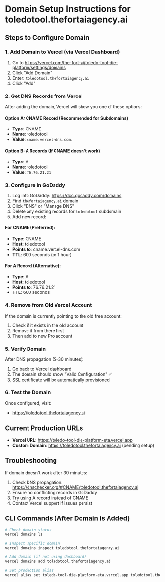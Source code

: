 # Domain Setup Instructions for toledotool.thefortaiagency.ai

## Steps to Configure Domain

### 1. Add Domain to Vercel (via Vercel Dashboard)

1. Go to https://vercel.com/the-fort-ai/toledo-tool-die-platform/settings/domains
2. Click "Add Domain"
3. Enter: `toledotool.thefortaiagency.ai`
4. Click "Add"

### 2. Get DNS Records from Vercel

After adding the domain, Vercel will show you one of these options:

#### Option A: CNAME Record (Recommended for Subdomains)
- **Type**: CNAME
- **Name**: toledotool
- **Value**: `cname.vercel-dns.com.`

#### Option B: A Records (If CNAME doesn't work)
- **Type**: A
- **Name**: toledotool
- **Value**: `76.76.21.21`

### 3. Configure in GoDaddy

1. Log into GoDaddy: https://dcc.godaddy.com/domains
2. Find `thefortaiagency.ai` domain
3. Click "DNS" or "Manage DNS"
4. Delete any existing records for `toledotool` subdomain
5. Add new record:

#### For CNAME (Preferred):
- **Type**: CNAME
- **Host**: toledotool
- **Points to**: cname.vercel-dns.com
- **TTL**: 600 seconds (or 1 hour)

#### For A Record (Alternative):
- **Type**: A
- **Host**: toledotool
- **Points to**: 76.76.21.21
- **TTL**: 600 seconds

### 4. Remove from Old Vercel Account

If the domain is currently pointing to the old free account:
1. Check if it exists in the old account
2. Remove it from there first
3. Then add to new Pro account

### 5. Verify Domain

After DNS propagation (5-30 minutes):
1. Go back to Vercel dashboard
2. The domain should show "Valid Configuration" ✅
3. SSL certificate will be automatically provisioned

### 6. Test the Domain

Once configured, visit:
- https://toledotool.thefortaiagency.ai

## Current Production URLs

- **Vercel URL**: https://toledo-tool-die-platform-eta.vercel.app
- **Custom Domain**: https://toledotool.thefortaiagency.ai (pending setup)

## Troubleshooting

If domain doesn't work after 30 minutes:
1. Check DNS propagation: https://dnschecker.org/#CNAME/toledotool.thefortaiagency.ai
2. Ensure no conflicting records in GoDaddy
3. Try using A record instead of CNAME
4. Contact Vercel support if issues persist

## CLI Commands (After Domain is Added)

```bash
# Check domain status
vercel domains ls

# Inspect specific domain
vercel domains inspect toledotool.thefortaiagency.ai

# Add domain (if not using dashboard)
vercel domains add toledotool.thefortaiagency.ai

# Set production alias
vercel alias set toledo-tool-die-platform-eta.vercel.app toledotool.thefortaiagency.ai
```